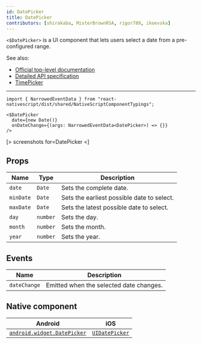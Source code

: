 ```yaml
---
id: DatePicker
title: DatePicker
contributors: [shirakaba, MisterBrownRSA, rigor789, ikoevska]
---
```


`<$DatePicker>` is a UI component that lets users select a date from a pre-configured range.

See also:

* [Official top-level documentation](https://docs.nativescript.org/ui/components/date-picker)
* [Detailed API specification](https://docs.nativescript.org/api-reference/classes/_ui_date_picker_.datepicker)
* [TimePicker](/docs/components/time-picker)

---

```tsx
import { NarrowedEventData } from "react-nativescript/dist/shared/NativeScriptComponentTypings";

<$DatePicker
  date={new Date()}
  onDateChange={(args: NarrowedEventData<DatePicker>) => {}}
/>
```

[> screenshots for=DatePicker <]

## Props

| Name | Type | Description |
|------|------|-------------|
| `date` | `Date` | Sets the complete date.
| `minDate` | `Date` | Sets the earliest possible date to select.
| `maxDate` | `Date` | Sets the latest possible date to select.
| `day` | `number` | Sets the day.
| `month` | `number` | Sets the month.
| `year` | `number` | Sets the year.

## Events

| Name | Description |
|------|-------------|
| `dateChange` | Emitted when the selected date changes.

## Native component

| Android |	iOS |
|---------|-----|
| [`android.widget.DatePicker`](https://developer.android.com/reference/android/widget/DatePicker.html) | [`UIDatePicker`](https://developer.apple.com/documentation/uikit/uidatepicker)
